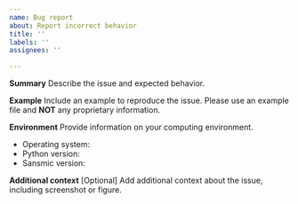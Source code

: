 ```yaml
---
name: Bug report
about: Report incorrect behavior
title: ''
labels: ''
assignees: ''

---
```


**Summary**
Describe the issue and expected behavior.

**Example**
Include an example to reproduce the issue. Please use an example file and **NOT** any proprietary information.

**Environment**
Provide information on your computing environment.
 - Operating system:
 - Python version:
 - Sansmic version:

**Additional context**
[Optional] Add additional context about the issue, including screenshot or figure.
